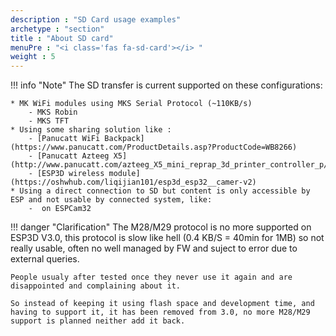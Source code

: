 ```yaml
---
description : "SD Card usage examples"
archetype : "section"
title : "About SD card"
menuPre : "<i class='fas fa-sd-card'></i> "
weight : 5
---
```


!!! info "Note"
    The SD transfer is current supported on these configurations:   

    * MK WiFi modules using MKS Serial Protocol (~110KB/s)
        - MKS Robin 
        - MKS TFT
    * Using some sharing solution like : 
        - [Panucatt WiFi Backpack](https://www.panucatt.com/ProductDetails.asp?ProductCode=WB8266)
        - [Panucatt Azteeg X5](http://www.panucatt.com/azteeg_X5_mini_reprap_3d_printer_controller_p/ax5mini.htm)
        - [ESP3D wireless module](https://oshwhub.com/liqijian101/esp3d_esp32__camer-v2)
    * Using a direct connection to SD but content is only accessible by ESP and not usable by connected system, like:
        -  on ESPCam32


!!! danger "Clarification"
    The M28/M29 protocol is no more supported on ESP3D V3.0, this protocol is slow like hell (0.4 KB/S = 40min for 1MB) so not really usable, often no well managed by FW and suject to error due to external queries.

    People usualy after tested once they never use it again and are disappointed and complaining about it.

    So instead of keeping it using flash space and development time, and having to support it, it has been removed from 3.0, no more M28/M29 support is planned neither add it back.

